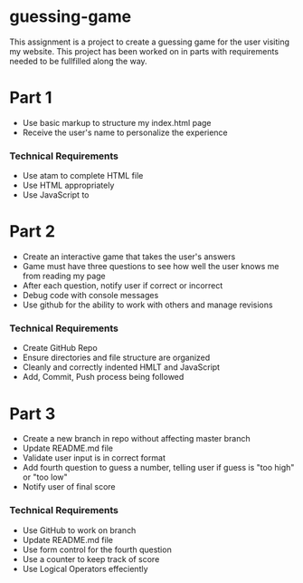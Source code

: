 # guessing-game
This assignment is a project to create a guessing game for the user visiting my website. This project has been worked on in parts with requirements needed to be fullfilled along the way.

# Part 1
* Use basic markup to structure my index.html page
* Receive the user's name to personalize the experience
### Technical Requirements
- Use atam to complete HTML file
- Use HTML appropriately
- Use JavaScript to

# Part 2
* Create an interactive game that takes the user's answers
* Game must have three questions to see how well the user knows me from reading my page
* After each question, notify user if correct or incorrect
* Debug code with console messages
* Use github for the ability to work with others and manage revisions
### Technical Requirements
- Create GitHub Repo
- Ensure directories and file structure are organized
- Cleanly and correctly indented HMLT and JavaScript
- Add, Commit, Push process being followed 

# Part 3
* Create a new branch in repo without affecting master branch
* Update README.md file
* Validate user input is in correct format
* Add fourth question to guess a number, telling user if guess is "too high" or "too low"
* Notify user of final score
### Technical Requirements
- Use GitHub to work on branch
- Update README.md file
- Use form control for the fourth question
- Use a counter to keep track of score
- Use Logical Operators effeciently
